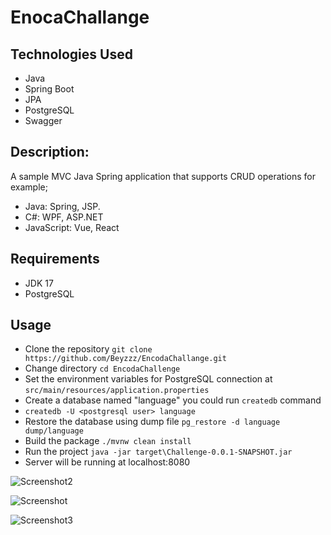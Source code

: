# EnocaChallange
## Technologies Used

* Java
* Spring Boot
* JPA
* PostgreSQL
* Swagger

## Description:

A sample MVC Java Spring application that supports CRUD operations 
for example; 
* Java: Spring, JSP. 
* C#: WPF, ASP.NET 
* JavaScript: Vue, React  

## Requirements

* JDK 17
* PostgreSQL

## Usage

* Clone the repository `git clone https://github.com/Beyzzz/EncodaChallange.git`
* Change directory `cd EncodaChallenge`
* Set the environment variables for PostgreSQL connection at `src/main/resources/application.properties`
* Create a database named "language" you could run `createdb` command
 * `createdb -U <postgresql user> language`
* Restore the database using dump file `pg_restore -d language dump/language`
* Build the package `./mvnw clean install`
* Run the project `java -jar target\Challenge-0.0.1-SNAPSHOT.jar`
* Server will be running at localhost:8080

![Screenshot2](https://user-images.githubusercontent.com/75632809/206457566-f78501b7-17a0-474f-868b-633c40e645c6.PNG)

![Screenshot](https://user-images.githubusercontent.com/75632809/206457709-079ca551-83f8-4610-9b01-e99a20cbe721.PNG)

![Screenshot3](https://user-images.githubusercontent.com/75632809/206457734-066cbd5f-b653-4d60-88c3-dba976d0732b.PNG)

